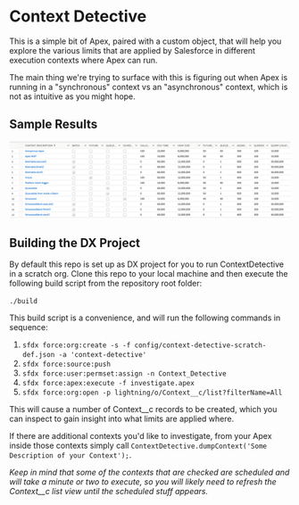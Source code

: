 # Context Detective #

This is a simple bit of Apex, paired with a custom object, that will help you explore the various limits that are applied by Salesforce in different execution contexts where Apex can run.

The main thing we're trying to surface with this is figuring out when Apex is running in a "synchronous" context vs an "asynchronous" context, which is not as intuitive as you might hope.

## Sample Results ##

![Here are the standard contexts the ContextDetective will expose](/data/contexts.png)

## Building the DX Project ##

By default this repo is set up as DX project for you to run ContextDetective in a scratch org. Clone this repo to your local machine and then execute the following build script from the repository root folder:

`./build`

This build script is a convenience, and will run the following commands in sequence:

1. `sfdx force:org:create -s -f config/context-detective-scratch-def.json -a 'context-detective'`
2. `sfdx force:source:push`
3. `sfdx force:user:permset:assign -n Context_Detective`
4. `sfdx force:apex:execute -f investigate.apex`
5. `sfdx force:org:open -p lightning/o/Context__c/list?filterName=All`

This will cause a number of Context__c records to be created, which you can inspect to gain insight into what limits are applied where.

If there are additional contexts you'd like to investigate, from your Apex inside those contexts simply call `ContextDetective.dumpContext('Some Description of your Context');`.

*Keep in mind that some of the contexts that are checked are scheduled and will take a minute or two to execute, so you will likely need to refresh the Context__c list view until the scheduled stuff appears.*
